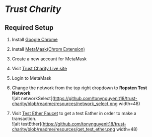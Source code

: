 # ***Trust Charity***
## Required Setup

1. Install [Google Chrome](https://www.google.com/chrome/)

2. Install [MetaMask(Chrom Extension)](https://chrome.google.com/webstore/detail/metamask/nkbihfbeogaeaoehlefnkodbefgpgknn?hl=en)

3. Create a new account for MetaMask

4. Visit [Trust Charity Live site](https://trust-charity.herokuapp.com)

5. Login to MetaMask

6. Change the network from the top right dropdown to **Ropsten Test Network**  
![alt networkSelect](https://github.com/tonynguyenit18/trust-charity/blob/readme/resources/network_select.png width=48)

7. Visit [Test Ether Faucet](https://faucet.metamask.io/) to get a test Eather in order to make a transaction.  
![alt testEther](https://github.com/tonynguyenit18/trust-charity/blob/readme/resources/get_test_ether.png width=48)
